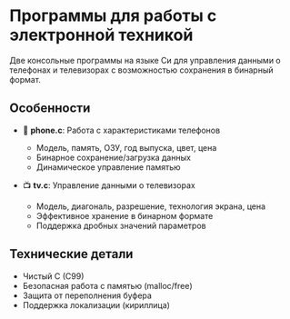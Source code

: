 # Программы для работы с электронной техникой

Две консольные программы на языке Си для управления данными о телефонах и телевизорах с возможностью сохранения в бинарный формат.

## Особенности

- 📱 **phone.c**: Работа с характеристиками телефонов
  - Модель, память, ОЗУ, год выпуска, цвет, цена
  - Бинарное сохранение/загрузка данных
  - Динамическое управление памятью

- 📺 **tv.c**: Управление данными о телевизорах
  - Модель, диагональ, разрешение, технология экрана, цена
  - Эффективное хранение в бинарном формате
  - Поддержка дробных значений параметров

## Технические детали

- Чистый C (C99)
- Безопасная работа с памятью (malloc/free)
- Защита от переполнения буфера
- Поддержка локализации (кириллица)
